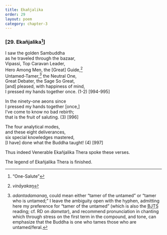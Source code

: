 ```yaml
---
title: Ekañjalika
order: 29
layout: poem
category: chapter-3
---
```


### \[29. Ekañjalika[^1]\]

I saw the golden Sambuddha  
as he traveled through the bazaar,  
Vipassi, Top Caravan Leader,  
Hero Among Men, the \[Great\] Guide,[^2]  
Untamed-Tamer,[^3] the Neutral One,  
Great Debater, the Sage So Great,  
\[and\] pleased, with happiness of mind,  
I pressed my hands together once. (1-2) \[994-995\]

In the ninety-one aeons since  
I pressed my hands together \[once,\]  
I’ve come to know no bad rebirth;  
that is the fruit of saluting. (3) \[996\]

The four analytical modes,  
and these eight deliverances,  
six special knowledges mastered,  
\[I have\] done what the Buddha taught! (4) \[997\]

Thus indeed Venerable Ekañjalika Thera spoke these verses.

The legend of Ekañjalika Thera is finished.

[^1]: “One-Salute”

[^2]: *vināyakaŋ*

[^3]: *adantadamanaŋ*, could mean either “tamer of the untamed” or “tamer who is untamed;” I leave the ambiguity open with the hyphen, admitting here my preference for “tamer of the untamed” (which is also the <abbr title="Buddha Jayanthi Tripitaka Series">BJTS</abbr> reading; cf. RD on *dametar*), and recommend pronunciation in chanting which through stress on the first term in the compound, and tone, can emphasize that the Buddha is one who tames those who are untamed/feral.
